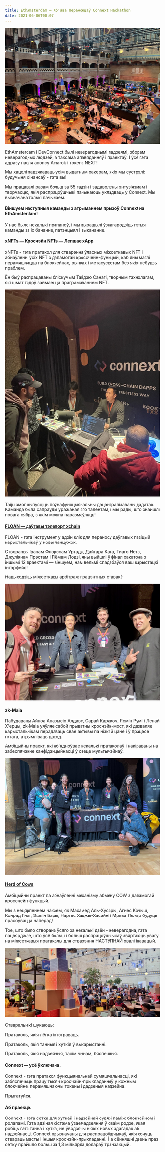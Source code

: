 ```yaml
---
title: EthAmsterdam — Аб'ява пераможцаў Connext Hackathon
date: 2021-06-06T00:07
---
```


![](/blog/8/1.jpeg)

EthAmsterdam і DevConnect былі неверагоднымі падзеямі, зборам неверагодных людзей, а таксама апавяданняў і праектаў. І ўсё гэта адразу пасля анонсу Amarok і токена NEXT!

Мы хацелі падзякаваць усім выдатным хакерам, якіх мы сустрэлі: будучыня фінансаў - гэта вы!

Мы працавалі разам больш за 55 гадзін і задаволены энтузіязмам і творчасцю, якія распрацоўшчыкі пачынаюць укладваць у Connext. Мы вызначана толькі пачынаем.

  

#### Віншуем наступныя каманды з атрыманнем прызоў Connext на EthAmsterdam!

У нас было некалькі прапаноў, і мы вырашылі ўзнагародзіць гэтыя каманды за іх бачанне, патэнцыял і выкананне.

  

#### [xNFTs — Кросчэйн NFTs — Лепшае xApp](https://showcase.ethglobal.com/ethamsterdam/xnfts-crosschain-nfts-y6f7k)

xNFTs - гэта пратакол для стварэння ўласных міжсеткавых NFT і абнаўленні ўсіх NFT з дапамогай кроссчейн-функцый, каб яны маглі перамяшчацца па блокчейнах, рынках і метасусветам без якіх-небудзь праблем.

Ён быў распрацаваны бліскучым Тайдзю Санагі, творчым тэхнолагам, які шмат гадоў займаецца праграмаваннем NFT.

![](/blog/8/2.png)

Taiju змог выпусціць поўнафункцыянальны дэцэнтралізаваны дадатак. Каманда была сапраўды ўражаная яго талентам, і мы рады, што знайшлі новага сябра, з якім можна паразмаўляць!

  

#### [FLOAN — даўгавы тэлепорт xchain](https://showcase.ethglobal.com/ethamsterdam/floan-cross-chain-debt-teleporter-9ao56)

FLOAN - гэта інструмент у адзін клік для пераносу даўгавых пазіцый карыстальнікаў у новы ланцужок.

Створаныя Іванам Флорэсам Уртада, Дайгара Ката, Тиаго Нето, Джуліянам Прэстам і Гіёмам Лодзі, яны выйшлі ў фінал хакатона з іншымі 12 праектамі — віншуем, нам вельмі спадабаўся ваш карыстацкі інтэрфейс!

Надыходзіць міжсеткавы арбітраж працэнтных ставак?

  

![](/blog/8/3.png)

#### [zk-Maia](https://showcase.ethglobal.com/ethamsterdam/zk-maia-mq7et)

Пабудаваны Айноа Апарысіо Алдаве, Сарай Каракоч, Ясмін Румі і Ленай Х'ерцы, zk-Maia уяўляе сабой прыватны кросчэйн-мост, які дазваляе карыстальнікам перадаваць свае актывы па нізкай цане і ў працэсе гэтага, атрымліваць даход.

Амбіцыйны праект, які аб'ядноўвае некалькі пратаколаў і накіраваны на забеспячэнне канфідэнцыйнасці ў свеце мультычэйнаў.

![](/blog/8/4.jpeg)

#### [Herd of Cows](https://showcase.ethglobal.com/ethamsterdam/herd-of-cows-7md7g)

Амбіцыйны праект па абнаўленні механізму абмену COW з дапамогай кроссчейн-функцый.

Мы з нецярпеннем чакаем, як Махамед Аль-Хусары, Агнес Кочыш, Конрад Гнат, Эшлін Бары, Наргес Хаджы-Хасэйні і Мрква Люмір будуць прасоўвацца наперад!

Тое, што было створана ўсяго за некалькі дзён - неверагодна, гэта пацвярджае, што ўсё больш і больш распрацоўшчыкаў звяртаюць увагу на міжсеткавыя пратаколы для стварэння НАСТУПНАЙ хвалі інавацый.

![](/blog/8/5.jpeg)

Стваральнікі шукаюць:

Пратаколы, якія лёгка інтэграваць.

Пратаколы, якія танныя і хуткія ў выкарыстанні.

Пратаколы, якія надзейныя, такім чынам, бяспечныя.

#### Connext — усё ўключана.

Connext - гэта пратакол функцыянальнай сумяшчальнасці, які забяспечыць працу тысяч кросчэйн-прыкладанняў у кожным блокчейне, перамяшчаючы токены і дадзеныя надзейна.

Прыгатуйся.

#### Аб праекце.

Connext - гэта сетка для хуткай і надзейнай сувязі паміж блокчейном і ролапамі. Гэта адзіная сістэма ўзаемадзеяння ў сваім родзе, якая робіць гэта танна і хутка, не ўводзячы ніякіх новых здагадак аб надзейнасці. Connext прызначаны для распрацоўшчыкаў, якія хочуць ствараць масты і іншыя кросчэйн-прыкладанні. На сённяшні дзень праз сетку прайшло больш за 1,3 мільярда долараў транзакцый.
